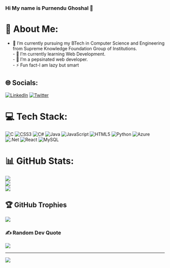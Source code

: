 ### Hi My name is Purnendu Ghoshal 👋
# 💫 About Me:
- 🔭 I’m currently pursuing my BTech in Computer Science and Engineering from Supreme Knowledge Foundation Group of Institutions.<br>- 🌱 I’m currently learning Web Development.<br>- 👯 I’m a pepsinated web developer.<br>- ⚡ Fun fact-I am lazy but smart


## 🌐 Socials:
[![LinkedIn](https://img.shields.io/badge/LinkedIn-%230077B5.svg?logo=linkedin&logoColor=white)](https://linkedin.com/in/purnendughoshal/) [![Twitter](https://img.shields.io/badge/Twitter-%231DA1F2.svg?logo=Twitter&logoColor=white)](https://twitter.com/@Purnendug2) 

# 💻 Tech Stack:
![C](https://img.shields.io/badge/c-%2300599C.svg?style=for-the-badge&logo=c&logoColor=white) ![CSS3](https://img.shields.io/badge/css3-%231572B6.svg?style=for-the-badge&logo=css3&logoColor=white) ![C#](https://img.shields.io/badge/c%23-%23239120.svg?style=for-the-badge&logo=c-sharp&logoColor=white) ![Java](https://img.shields.io/badge/java-%23ED8B00.svg?style=for-the-badge&logo=java&logoColor=white) ![JavaScript](https://img.shields.io/badge/javascript-%23323330.svg?style=for-the-badge&logo=javascript&logoColor=%23F7DF1E) ![HTML5](https://img.shields.io/badge/html5-%23E34F26.svg?style=for-the-badge&logo=html5&logoColor=white) ![Python](https://img.shields.io/badge/python-3670A0?style=for-the-badge&logo=python&logoColor=ffdd54) ![Azure](https://img.shields.io/badge/azure-%230072C6.svg?style=for-the-badge&logo=azure-devops&logoColor=white) ![.Net](https://img.shields.io/badge/.NET-5C2D91?style=for-the-badge&logo=.net&logoColor=white) ![React](https://img.shields.io/badge/react-%2320232a.svg?style=for-the-badge&logo=react&logoColor=%2361DAFB) ![MySQL](https://img.shields.io/badge/mysql-%2300f.svg?style=for-the-badge&logo=mysql&logoColor=white)
# 📊 GitHub Stats:
![](https://github-readme-stats.vercel.app/api?username=PURNENDUGHOSHAL2016&theme=dark&hide_border=false&include_all_commits=true&count_private=true)<br/>
![](https://github-readme-streak-stats.herokuapp.com/?user=PURNENDUGHOSHAL2016&theme=dark&hide_border=false)<br/>
![](https://github-readme-stats.vercel.app/api/top-langs/?username=PURNENDUGHOSHAL2016&theme=dark&hide_border=false&include_all_commits=true&count_private=true&layout=compact)

## 🏆 GitHub Trophies
![](https://github-profile-trophy.vercel.app/?username=PURNENDUGHOSHAL2016&theme=radical&no-frame=false&no-bg=false&margin-w=4)

### ✍️ Random Dev Quote
![](https://quotes-github-readme.vercel.app/api?type=horizontal&theme=tokyonight)

---
[![](https://visitcount.itsvg.in/api?id=PURNENDUGHOSHAL2016&icon=0&color=0)](https://visitcount.itsvg.in)

<!-- Proudly created with GPRM ( https://gprm.itsvg.in ) -->
